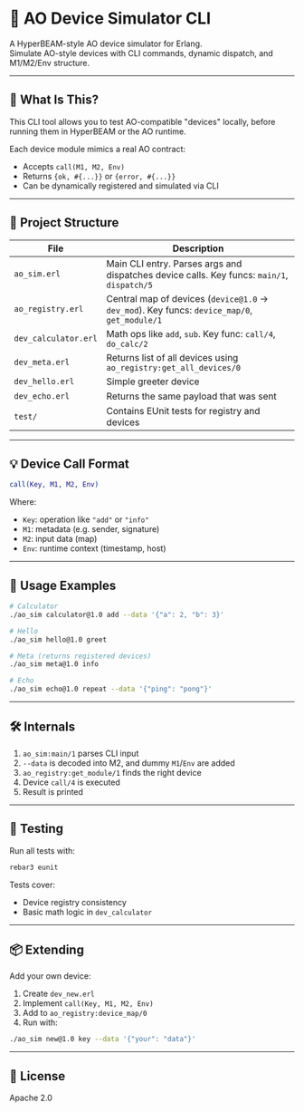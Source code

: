 # 🔧 AO Device Simulator CLI

A HyperBEAM-style AO device simulator for Erlang.  
Simulate AO-style devices with CLI commands, dynamic dispatch, and M1/M2/Env structure.

---

## 📌 What Is This?

This CLI tool allows you to test AO-compatible "devices" locally, before running them in HyperBEAM or the AO runtime.

Each device module mimics a real AO contract:
- Accepts `call(M1, M2, Env)`
- Returns `{ok, #{...}}` or `{error, #{...}}`
- Can be dynamically registered and simulated via CLI

---

## 📁 Project Structure

| File                | Description |
|---------------------|-------------|
| `ao_sim.erl`        | Main CLI entry. Parses args and dispatches device calls. Key funcs: `main/1`, `dispatch/5` |
| `ao_registry.erl`   | Central map of devices (`device@1.0` → `dev_mod`). Key funcs: `device_map/0`, `get_module/1` |
| `dev_calculator.erl`| Math ops like `add`, `sub`. Key func: `call/4`, `do_calc/2` |
| `dev_meta.erl`      | Returns list of all devices using `ao_registry:get_all_devices/0` |
| `dev_hello.erl`     | Simple greeter device |
| `dev_echo.erl`      | Returns the same payload that was sent |
| `test/`             | Contains EUnit tests for registry and devices |

---

## 💡 Device Call Format

```erlang
call(Key, M1, M2, Env)
```

Where:
- `Key`: operation like `"add"` or `"info"`
- `M1`: metadata (e.g. sender, signature)
- `M2`: input data (map)
- `Env`: runtime context (timestamp, host)

---

## 🚀 Usage Examples

```bash
# Calculator
./ao_sim calculator@1.0 add --data '{"a": 2, "b": 3}'

# Hello
./ao_sim hello@1.0 greet

# Meta (returns registered devices)
./ao_sim meta@1.0 info

# Echo
./ao_sim echo@1.0 repeat --data '{"ping": "pong"}'
```

---

## 🛠 Internals

1. `ao_sim:main/1` parses CLI input
2. `--data` is decoded into M2, and dummy `M1`/`Env` are added
3. `ao_registry:get_module/1` finds the right device
4. Device `call/4` is executed
5. Result is printed

---

## 🧪 Testing

Run all tests with:

```bash
rebar3 eunit
```

Tests cover:
- Device registry consistency
- Basic math logic in `dev_calculator`

---

## 📦 Extending

Add your own device:

1. Create `dev_new.erl`
2. Implement `call(Key, M1, M2, Env)`
3. Add to `ao_registry:device_map/0`
4. Run with:

```bash
./ao_sim new@1.0 key --data '{"your": "data"}'
```

---

## 📎 License

Apache 2.0